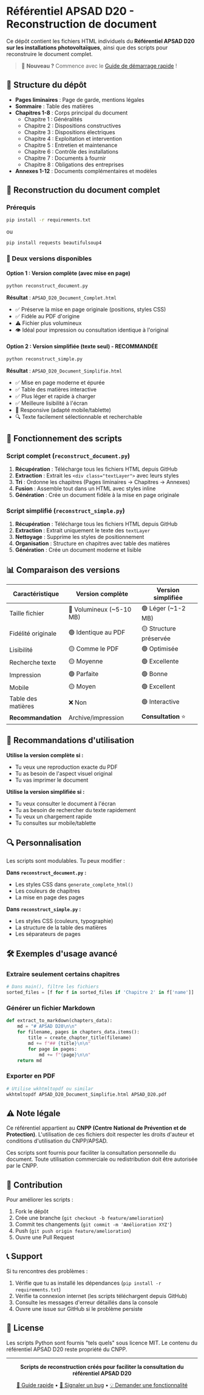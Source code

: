 # Référentiel APSAD D20 - Reconstruction de document

Ce dépôt contient les fichiers HTML individuels du **Référentiel APSAD D20 sur les installations photovoltaïques**, ainsi que des scripts pour reconstruire le document complet.

> 🚀 **Nouveau ?** Commence avec le [Guide de démarrage rapide](QUICKSTART.md) !

## 📁 Structure du dépôt

- **Pages liminaires** : Page de garde, mentions légales
- **Sommaire** : Table des matières
- **Chapitres 1-8** : Corps principal du document
  - Chapitre 1 : Généralités
  - Chapitre 2 : Dispositions constructives
  - Chapitre 3 : Dispositions électriques
  - Chapitre 4 : Exploitation et intervention
  - Chapitre 5 : Entretien et maintenance
  - Chapitre 6 : Contrôle des installations
  - Chapitre 7 : Documents à fournir
  - Chapitre 8 : Obligations des entreprises
- **Annexes 1-12** : Documents complémentaires et modèles

## 🔧 Reconstruction du document complet

### Prérequis

```bash
pip install -r requirements.txt
```

ou

```bash
pip install requests beautifulsoup4
```

### 🎯 Deux versions disponibles

#### Option 1 : Version complète (avec mise en page)

```bash
python reconstruct_document.py
```

**Résultat** : `APSAD_D20_Document_Complet.html`
- ✅ Préserve la mise en page originale (positions, styles CSS)
- ✅ Fidèle au PDF d'origine
- ⚠️ Fichier plus volumineux
- 👁️ Idéal pour impression ou consultation identique à l'original

#### Option 2 : Version simplifiée (texte seul) - **RECOMMANDÉE** 

```bash
python reconstruct_simple.py
```

**Résultat** : `APSAD_D20_Document_Simplifie.html`
- ✅ Mise en page moderne et épurée
- ✅ Table des matières interactive
- ✅ Plus léger et rapide à charger
- ✅ Meilleure lisibilité à l'écran
- 📱 Responsive (adapté mobile/tablette)
- 🔍 Texte facilement sélectionnable et recherchable

## 🎯 Fonctionnement des scripts

### Script complet (`reconstruct_document.py`)

1. **Récupération** : Télécharge tous les fichiers HTML depuis GitHub
2. **Extraction** : Extrait les `<div class="textLayer">` avec leurs styles
3. **Tri** : Ordonne les chapitres (Pages liminaires → Chapitres → Annexes)
4. **Fusion** : Assemble tout dans un HTML avec styles inline
5. **Génération** : Crée un document fidèle à la mise en page originale

### Script simplifié (`reconstruct_simple.py`)

1. **Récupération** : Télécharge tous les fichiers HTML depuis GitHub
2. **Extraction** : Extrait uniquement le texte des `textLayer`
3. **Nettoyage** : Supprime les styles de positionnement
4. **Organisation** : Structure en chapitres avec table des matières
5. **Génération** : Crée un document moderne et lisible

## 📊 Comparaison des versions

| Caractéristique | Version complète | Version simplifiée |
|----------------|------------------|-------------------|
| Taille fichier | 🔴 Volumineux (~5-10 MB) | 🟢 Léger (~1-2 MB) |
| Fidélité originale | 🟢 Identique au PDF | 🟡 Structure préservée |
| Lisibilité | 🟡 Comme le PDF | 🟢 Optimisée |
| Recherche texte | 🟡 Moyenne | 🟢 Excellente |
| Impression | 🟢 Parfaite | 🟢 Bonne |
| Mobile | 🟡 Moyen | 🟢 Excellent |
| Table des matières | ❌ Non | 🟢 Interactive |
| **Recommandation** | Archive/impression | **Consultation** ⭐ |

## 📝 Recommandations d'utilisation

**Utilise la version complète si :**
- Tu veux une reproduction exacte du PDF
- Tu as besoin de l'aspect visuel original
- Tu vas imprimer le document

**Utilise la version simplifiée si :**
- Tu veux consulter le document à l'écran
- Tu as besoin de rechercher du texte rapidement
- Tu veux un chargement rapide
- Tu consultes sur mobile/tablette

## 🔍 Personnalisation

Les scripts sont modulables. Tu peux modifier :

**Dans `reconstruct_document.py` :**
- Les styles CSS dans `generate_complete_html()`
- Les couleurs de chapitres
- La mise en page des pages

**Dans `reconstruct_simple.py` :**
- Les styles CSS (couleurs, typographie)
- La structure de la table des matières
- Les séparateurs de pages

## 🛠️ Exemples d'usage avancé

### Extraire seulement certains chapitres

```python
# Dans main(), filtre les fichiers
sorted_files = [f for f in sorted_files if 'Chapitre 2' in f['name']]
```

### Générer un fichier Markdown

```python
def extract_to_markdown(chapters_data):
    md = "# APSAD D20\n\n"
    for filename, pages in chapters_data.items():
        title = create_chapter_title(filename)
        md += f"## {title}\n\n"
        for page in pages:
            md += f"{page}\n\n"
    return md
```

### Exporter en PDF

```bash
# Utilise wkhtmltopdf ou similar
wkhtmltopdf APSAD_D20_Document_Simplifie.html APSAD_D20.pdf
```

## ⚠️ Note légale

Ce référentiel appartient au **CNPP (Centre National de Prévention et de Protection)**. L'utilisation de ces fichiers doit respecter les droits d'auteur et conditions d'utilisation du CNPP/APSAD.

Ces scripts sont fournis pour faciliter la consultation personnelle du document. Toute utilisation commerciale ou redistribution doit être autorisée par le CNPP.

## 🤝 Contribution

Pour améliorer les scripts :
1. Fork le dépôt
2. Crée une branche (`git checkout -b feature/amelioration`)
3. Commit tes changements (`git commit -m 'Amélioration XYZ'`)
4. Push (`git push origin feature/amelioration`)
5. Ouvre une Pull Request

## 📞 Support

Si tu rencontres des problèmes :
1. Vérifie que tu as installé les dépendances (`pip install -r requirements.txt`)
2. Vérifie ta connexion internet (les scripts téléchargent depuis GitHub)
3. Consulte les messages d'erreur détaillés dans la console
4. Ouvre une issue sur GitHub si le problème persiste

## 📜 License

Les scripts Python sont fournis "tels quels" sous licence MIT. Le contenu du référentiel APSAD D20 reste propriété du CNPP.

---

<div align="center">

**Scripts de reconstruction créés pour faciliter la consultation du référentiel APSAD D20**

[📖 Guide rapide](QUICKSTART.md) • [🐛 Signaler un bug](https://github.com/nicolasrata/APSAD/issues) • [💡 Demander une fonctionnalité](https://github.com/nicolasrata/APSAD/issues)

</div>
